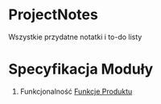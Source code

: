 # ProjectNotes
Wszystkie przydatne notatki i to-do listy 


# Specyfikacja Moduły
1. Funkcjonalność [Funkcje Produktu](main/Funckje_Specyfikacja)
